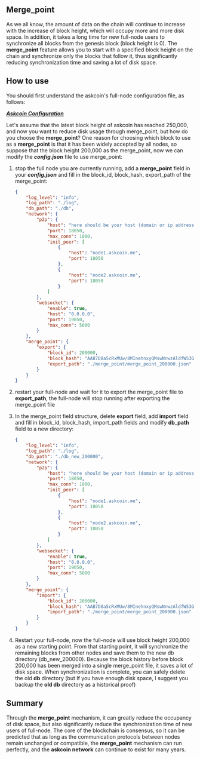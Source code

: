 ## Merge_point

As we all know, the amount of data on the chain will continue to increase with the increase of block height, which will occupy more and more disk space. In addition, it takes a long time for new full-node users to synchronize all blocks from the genesis block (block height is 0). The **merge_point** feature allows you to start with a specified block height on the chain and synchronize only the blocks that follow it, thus significantly reducing synchronization time and saving a lot of disk space.





## How to use

You should first understand the askcoin's full-node configuration file, as follows:

[***<u>Askcoin Configuration</u>***](https://github.com/lichuan/askcoin#configuration)

Let's assume that the latest block height of askcoin has reached 250,000, and now you want to reduce disk usage through merge_point, but how do you choose the **merge_point**? One reason for choosing which block to use as a **merge_point** is that it has been widely accepted by all nodes, so suppose that the block height 200,000 as the merge_point, now we can modify the ***config.json*** file to use merge_point:

1. stop the full node you are currently running, add a **merge_point** field in your ***config.json*** and fill in the block_id, block_hash, export_path of the merge_point:

   ```json
   {
       "log_level": "info",
       "log_path": "./log",
       "db_path": "./db",
       "network": {
           "p2p": {
               "host": "here should be your host (domain or ip address)",
               "port": 18050,
               "max_conn": 1000,
               "init_peer": [
                   {
                       "host": "node1.askcoin.me",
                       "port": 18050
                   },
                   {
                       "host": "node2.askcoin.me",
                       "port": 18050
                   }
               ]
           },
           "websocket": {
               "enable": true,
               "host": "0.0.0.0",
               "port": 19050,
               "max_conn": 5000
           }
       },
       "merge_point": {
           "export": {
               "block_id": 200000,
               "block_hash": "AAB7D8a5cRxMUw/8MInehnxyQMswNnwzAldfW53GtdM=",
               "export_path": "./merge_point/merge_point_200000.json"
           }
       }
   }
   ```

2. restart your full-node and wait for it to export the merge_point file to **export_path**, the full-node will stop running after exporting the merge_point file

3. In the merge_point field structure, delete **export** field, add **import** field and fill in block_id, block_hash, import_path fields and modify **db_path** field to a new directory:

   ```json
   {
       "log_level": "info",
       "log_path": "./log",
       "db_path": "./db_new_200000",
       "network": {
           "p2p": {
               "host": "here should be your host (domain or ip address)",
               "port": 18050,
               "max_conn": 1000,
               "init_peer": [
                   {
                       "host": "node1.askcoin.me",
                       "port": 18050
                   },
                   {
                       "host": "node2.askcoin.me",
                       "port": 18050
                   }
               ]
           },
           "websocket": {
               "enable": true,
               "host": "0.0.0.0",
               "port": 19050,
               "max_conn": 5000
           }
       },
       "merge_point": {
           "import": {
               "block_id": 200000,
               "block_hash": "AAB7D8a5cRxMUw/8MInehnxyQMswNnwzAldfW53GtdM=",
               "import_path": "./merge_point/merge_point_200000.json"
           }
       }
   }
   ```

4. Restart your full-node, now the full-node will use block height 200,000 as a new starting point. From that starting point, it will synchronize the remaining blocks from other nodes and save them to the new db directory (db_new_200000). Because the block history before block 200,000 has been merged into a single merge_point file, it saves a lot of disk space. When synchronization is complete, you can safely delete the old **db** directory (but If you have enough disk space, I suggest you backup the **old db** directory as a historical proof)





## Summary

Through the **merge_point** mechanism, it can greatly reduce the occupancy of disk space, but also significantly reduce the synchronization time of new users of full-node. The core of the blockchain is consensus, so it can be predicted that as long as the communication protocols between nodes remain unchanged or compatible, the **merge_point** mechanism can run perfectly, and the **askcoin network** can continue to exist for many years.

